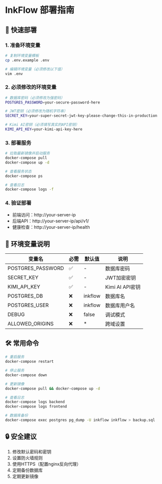 # InkFlow 部署指南

## 🚀 快速部署

### 1. 准备环境变量
```bash
# 复制环境变量模板
cp .env.example .env

# 编辑环境变量（必须修改以下值）
vim .env
```

### 2. 必须修改的环境变量
```bash
# 数据库密码（必须修改为强密码）
POSTGRES_PASSWORD=your-secure-password-here

# JWT密钥（必须修改为随机字符串）
SECRET_KEY=your-super-secret-jwt-key-please-change-this-in-production

# Kimi AI密钥（必须填写真实的API密钥）
KIMI_API_KEY=your-kimi-api-key-here
```

### 3. 部署服务
```bash
# 拉取最新镜像并启动服务
docker-compose pull
docker-compose up -d

# 查看服务状态
docker-compose ps

# 查看日志
docker-compose logs -f
```

### 4. 验证部署
- 前端访问：http://your-server-ip
- 后端API：http://your-server-ip/api/v1/
- 健康检查：http://your-server-ip/health

## 🔧 环境变量说明

| 变量名 | 必需 | 默认值 | 说明 |
|--------|------|--------|------|
| POSTGRES_PASSWORD | ✅ | - | 数据库密码 |
| SECRET_KEY | ✅ | - | JWT加密密钥 |
| KIMI_API_KEY | ✅ | - | Kimi AI API密钥 |
| POSTGRES_DB | ❌ | inkflow | 数据库名 |
| POSTGRES_USER | ❌ | inkflow | 数据库用户名 |
| DEBUG | ❌ | false | 调试模式 |
| ALLOWED_ORIGINS | ❌ | * | 跨域设置 |

## 🛠️ 常用命令

```bash
# 重启服务
docker-compose restart

# 停止服务
docker-compose down

# 更新镜像
docker-compose pull && docker-compose up -d

# 查看日志
docker-compose logs backend
docker-compose logs frontend

# 数据库备份
docker-compose exec postgres pg_dump -U inkflow inkflow > backup.sql
```

## 🔒 安全建议

1. 修改默认密码和密钥
2. 设置防火墙规则
3. 使用HTTPS（配置nginx反向代理）
4. 定期备份数据库
5. 定期更新镜像